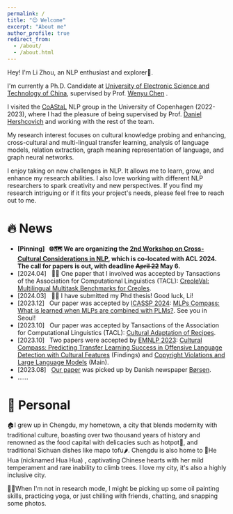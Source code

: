 ```yaml
---
permalink: /
title: "😊 Welcome"
excerpt: "About me"
author_profile: true
redirect_from: 
  - /about/
  - /about.html
---
```



Hey! I'm Li Zhou, an NLP enthusiast and explorer🤗. 

I'm currently a Ph.D. Candidate at [University of Electronic Science and Technology of China](https://www.uestc.edu.cn/), 
supervised by Prof. [Wenyu Chen](https://www.researchgate.net/profile/Wenyu-Chen-10) .

I visited the [CoAStaL](https://coastalcph.github.io/) NLP group in the University of Copenhagen (2022-2023), 
where I had the pleasure of being supervised by Prof. [Daniel Hershcovich](https://danielhers.github.io/) and working with the rest of the team.

My research interest focuses on cultural knowledge probing and enhancing, 
cross-cultural and multi-lingual transfer learning, 
analysis of language models, 
relation extraction,
graph meaning representation of language, 
and graph neural networks.

I enjoy taking on new challenges in NLP. 
It allows me to learn, grow, and enhance my research abilities. 
I also love working with different NLP researchers to spark creativity and new perspectives. 
If you find my research intriguing or if it fits your project's needs, 
please feel free to reach out to me.



# 🔥 News
* **[Pinning] &nbsp; 🌐🗺️ We are organizing the [2nd Workshop on Cross-Cultural Considerations in NLP](https://sites.google.com/view/c3nlp/call-for-papers), which is co-located with ACL 2024. The call for papers is out, with deadline ~~April 22~~ May 6.**
* [2024.04] &nbsp; 🎉🎉 One paper that I involved was accepted by Tansactions of the Association for Computational Linguistics (TACL): [CreoleVal: Multilingual Multitask Benchmarks for Creoles](https://arxiv.org/pdf/2310.19567.pdf).
* [2024.03] &nbsp; 🤗🥰 I have submitted my Phd thesis! Good luck, Li!
* [2023.12] &nbsp; Our paper was accepted by [ICASSP 2024](https://2024.ieeeicassp.org/):  [ MLPs Compass: What is learned when MLPs are combined with PLMs?](https://arxiv.org/abs/2401.01667). See you in Seoul!
* [2023.10] &nbsp; Our paper was accepted by Tansactions of the Association for Computational Linguistics (TACL): [Cultural Adaptation of Recipes](https://arxiv.org/abs/2310.17353).
* [2023.10] &nbsp; Two papers were accepted by [EMNLP 2023](https://2023.emnlp.org/): [Cultural Compass: Predicting Transfer Learning Success in Offensive Language Detection with Cultural Features](https://arxiv.org/abs/2310.06458) (Findings) and [Copyright Violations and Large Language Models]() (Main).
* [2023.08] &nbsp; [Our paper](https://aclanthology.org/2023.c3nlp-1.7/) was picked up by Danish newspaper [Børsen](https://borsen.dk/nyheder/ai/populaer-chatbot-promoverer-amerikanske-vaerdier-og-normer).
* ……  
<!--[2024.05] &nbsp; 🖥️🖥️ I began working as a Research Assistant at [Shenzhen Research Institute of Big Data](http://sribd.cn/en), supervised by [Haizhou Li](https://www.colips.org/~eleliha/).
[2023.07] &nbsp; [Our paper](https://aclanthology.org/2023.c3nlp-1.7/) was picked up by several Danish media, including [Politiken](https://politiken.dk/debat/klummer/jarlner/art9429359/Samtalerobot-er-et-redskab-for-amerikansk-kulturimperialisme), [Børsen](https://ekstrabladet.dk/nyheder/samfund/chatgpt-fremmer-amerikanske-normer-og-vaerdier/9856186), [Danish TV2](https://www.tv2kosmopol.dk/nyhedsarkiv?date=2023-07-10&clip=634dda2b-8303-4527-aeff-a96418116135), [Ekstra Bladet](https://ekstrabladet.dk/nyheder/samfund/chatgpt-fremmer-amerikanske-normer-og-vaerdier/9856186), [University of Copenhagen](https://di.ku.dk/english/news/2023/chatgpt-promotes-american-norms-and-values/)! -->

# 🎨 Personal
🏠I grew up in Chengdu, my hometown, a city that blends modernity with traditional culture, boasting over two thousand years of history and renowned as the food capital with delicacies such as hotpot🍲, and traditional Sichuan dishes like mapo tofu🌶️. Chengdu is also home to 🐼He Hua (nicknamed Hua Hua) , captivating Chinese hearts with her mild temperament and rare inability to climb trees. I love my city, it's also a highly inclusive city.

🧘‍♀️When I'm not in research mode, I might be picking up some oil painting skills, practicing yoga, or just chilling with friends, chatting, and snapping some photos.
